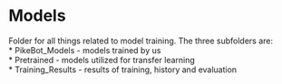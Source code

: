 # Models

Folder for all things related to model training.
The three subfolders are: <br>
    * PikeBot_Models - models trained by us <br>
    * Pretrained - models utilized for transfer learning <br>
    * Training_Results - results of training, history and evaluation <br>
